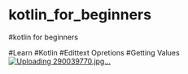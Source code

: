 # kotlin_for_beginners

#kotlin for beginners

#Learn #Kotlin #Edittext Opretions #Getting Values 
[
![Uploading 290039770.jpg…]()
](url)
